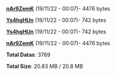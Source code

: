 [**nAr9ZemK**](/data/nAr9ZemK.txt) (19/11/22 - 00:07)- 4476 bytes

[**Ys4hgHUn**](/data/Ys4hgHUn.txt) (19/11/22 - 00:07)- 742 bytes

[**Ys4hgHUn**](/data/Ys4hgHUn.txt) (19/11/22 - 00:07)- 742 bytes

[**nAr9ZemK**](/data/nAr9ZemK.txt) (19/11/22 - 00:07)- 4476 bytes

**Total Datas**: 3769

**Total Size**: 20.83 MB / 20.8 MB